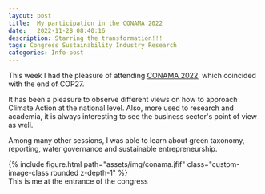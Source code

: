 ```yaml
---
layout: post
title:  My participation in the CONAMA 2022
date:   2022-11-28 08:40:16
description: Starring the transformation!!!
tags: Congress Sustainability Industry Research
categories: Info-post
---
```

This week I had the pleasure of attending <a href="https://2022.conama.org/">CONAMA 2022</a>, which coincided with the end of COP27.

It has been a pleasure to observe different views on how to approach Climate Action at the national level. Also, more used to research and academia, it is always interesting to see the business sector's point of view as well.

Among many other sessions, I was able to learn about green taxonomy, reporting, water governance and sustainable entrepreneurship.

<div class="row mt-3">
  <div class="col-sm mt-3 mt-md-0 text-center">
    {% include figure.html path="assets/img/conama.jfif" class="custom-image-class rounded z-depth-1" %}
  </div>
</div>
<div class="caption">
  This is me at the entrance of the congress
</div>

<style>
.custom-image-class {
  max-width: 100%;
  height: auto;
  max-height: 600px;
}
</style>
